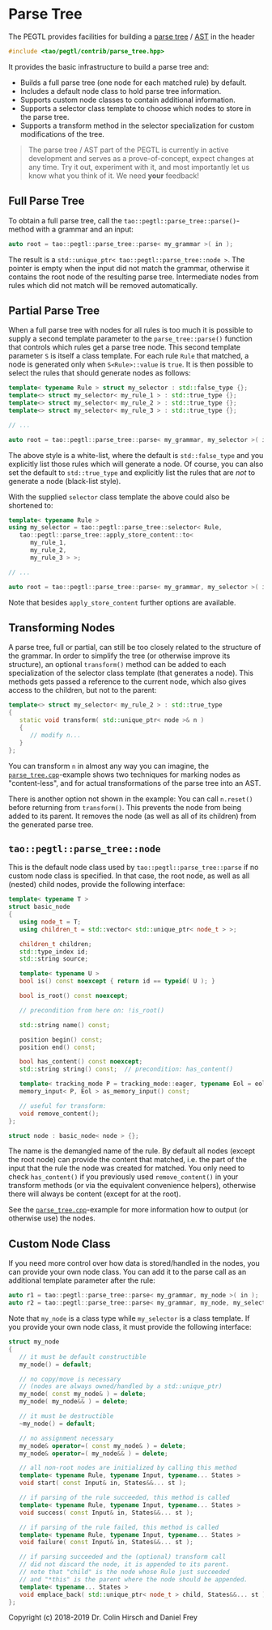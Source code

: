 # Parse Tree

The PEGTL provides facilities for building a [parse tree](https://en.wikipedia.org/wiki/Parse_tree) / [AST](https://en.wikipedia.org/wiki/Abstract_syntax_tree) in the header

```c++
#include <tao/pegtl/contrib/parse_tree.hpp>
```

It provides the basic infrastructure to build a parse tree and:

* Builds a full parse tree (one node for each matched rule) by default.
* Includes a default node class to hold parse tree information.
* Supports custom node classes to contain additional information.
* Supports a selector class template to choose which nodes to store in the parse tree.
* Supports a transform method in the selector specialization for custom modifications of the tree.

> The parse tree / AST part of the PEGTL is currently in active development and serves as a prove-of-concept, expect changes at any time. Try it out, experiment with it, and most importantly let us know what you think of it. We need **your** feedback!

## Full Parse Tree

To obtain a full parse tree, call the `tao::pegtl::parse_tree::parse()`-method with a grammar and an input:

```c++
auto root = tao::pegtl::parse_tree::parse< my_grammar >( in );
```

The result is a `std::unique_ptr< tao::pegtl::parse_tree::node >`. The pointer is empty when the input did not match the grammar, otherwise it contains the root node of the resulting parse tree. Intermediate nodes from rules which did not match will be removed automatically.

## Partial Parse Tree

When a full parse tree with nodes for all rules is too much it is possible to supply a second template parameter to the `parse_tree::parse()` function that controls which rules get a parse tree node. This second template parameter `S` is itself a class template. For each rule `Rule` that matched, a node is generated only when `S<Rule>::value` is `true`. It is then possible to select the rules that should generate nodes as follows:

```c++
template< typename Rule > struct my_selector : std::false_type {};
template<> struct my_selector< my_rule_1 > : std::true_type {};
template<> struct my_selector< my_rule_2 > : std::true_type {};
template<> struct my_selector< my_rule_3 > : std::true_type {};

// ...

auto root = tao::pegtl::parse_tree::parse< my_grammar, my_selector >( in );
```

The above style is a white-list, where the default is `std::false_type` and you explicitly list those rules which will generate a node. Of course, you can also set the default to `std::true_type` and explicitly list the rules that are *not* to generate a node (black-list style).

With the supplied `selector` class template the above could also be shortened to:

```c++
template< typename Rule >
using my_selector = tao::pegtl::parse_tree::selector< Rule,
   tao::pegtl::parse_tree::apply_store_content::to<
      my_rule_1,
      my_rule_2,
      my_rule_3 > >;

// ...

auto root = tao::pegtl::parse_tree::parse< my_grammar, my_selector >( in );
```

Note that besides `apply_store_content` further options are available.

## Transforming Nodes

A parse tree, full or partial, can still be too closely related to the structure of the grammar. In order to simplify the tree (or otherwise improve its structure), an optional `transform()` method can be added to each specialization of the selector class template (that generates a node). This methods gets passed a reference to the current node, which also gives access to the children, but not to the parent:

```c++
template<> struct my_selector< my_rule_2 > : std::true_type
{
   static void transform( std::unique_ptr< node >& n )
   {
      // modify n...
   }
};
```

You can transform `n` in almost any way you can imagine, the [`parse_tree.cpp`](https://github.com/taocpp/PEGTL/blob/master/src/example/pegtl/parse_tree.cpp)-example shows two techniques for marking nodes as "content-less", and for actual transformations of the parse tree into an AST.

There is another option not shown in the example: You can call `n.reset()` before returning from `transform()`. This prevents the node from being added to its parent. It removes the node (as well as all of its children) from the generated parse tree.

## `tao::pegtl::parse_tree::node`

This is the default node class used by `tao::pegtl::parse_tree::parse` if no custom node class is specified. In that case, the root node, as well as all (nested) child nodes, provide the following interface:

```c++
template< typename T >
struct basic_node
{
   using node_t = T;
   using children_t = std::vector< std::unique_ptr< node_t > >;

   children_t children;
   std::type_index id;
   std::string source;

   template< typename U >
   bool is() const noexcept { return id == typeid( U ); }

   bool is_root() const noexcept;

   // precondition from here on: !is_root()

   std::string name() const;

   position begin() const;
   position end() const;

   bool has_content() const noexcept;
   std::string string() const;  // precondition: has_content()

   template< tracking_mode P = tracking_mode::eager, typename Eol = eol::lf_crlf >
   memory_input< P, Eol > as_memory_input() const;

   // useful for transform:
   void remove_content();
};

struct node : basic_node< node > {};
```

The name is the demangled name of the rule. By default all nodes (except the root node) can provide the content that matched, i.e. the part of the input that the rule the node was created for matched. You only need to check `has_content()` if you previously used `remove_content()` in your transform methods (or via the equivalent convenience helpers), otherwise there will always be content (except for at the root).

See the [`parse_tree.cpp`](https://github.com/taocpp/PEGTL/blob/master/src/example/pegtl/parse_tree.cpp)-example for more information how to output (or otherwise use) the nodes.

## Custom Node Class

If you need more control over how data is stored/handled in the nodes, you can provide your own node class. You can add it to the parse call as an additional template parameter after the rule:

```c++
auto r1 = tao::pegtl::parse_tree::parse< my_grammar, my_node >( in );
auto r2 = tao::pegtl::parse_tree::parse< my_grammar, my_node, my_selector >( in );
```

Note that `my_node` is a class type while `my_selector` is a class template. If you provide your own node class, it must provide the following interface:

```c++
struct my_node
{
   // it must be default constructible
   my_node() = default;

   // no copy/move is necessary
   // (nodes are always owned/handled by a std::unique_ptr)
   my_node( const my_node& ) = delete;
   my_node( my_node&& ) = delete;

   // it must be destructible
   ~my_node() = default;

   // no assignment necessary
   my_node& operator=( const my_node& ) = delete;
   my_node& operator=( my_node&& ) = delete;

   // all non-root nodes are initialized by calling this method
   template< typename Rule, typename Input, typename... States >
   void start( const Input& in, States&&... st );

   // if parsing of the rule succeeded, this method is called
   template< typename Rule, typename Input, typename... States >
   void success( const Input& in, States&&... st );

   // if parsing of the rule failed, this method is called
   template< typename Rule, typename Input, typename... States >
   void failure( const Input& in, States&&... st );

   // if parsing succeeded and the (optional) transform call
   // did not discard the node, it is appended to its parent.
   // note that "child" is the node whose Rule just succeeded
   // and "*this" is the parent where the node should be appended.
   template< typename... States >
   void emplace_back( std::unique_ptr< node_t > child, States&&... st );
};
```

Copyright (c) 2018-2019 Dr. Colin Hirsch and Daniel Frey
